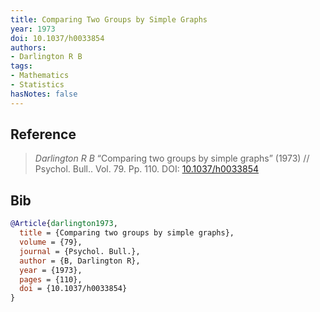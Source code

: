 ```yaml
---
title: Comparing Two Groups by Simple Graphs
year: 1973
doi: 10.1037/h0033854
authors:
- Darlington R B
tags:
- Mathematics
- Statistics
hasNotes: false
---
```


## Reference

> <i>Darlington R B</i> “Comparing two groups by simple graphs” (1973) // Psychol. Bull.. Vol.&nbsp;79. Pp.&nbsp;110. DOI:&nbsp;<a href='https://doi.org/10.1037/h0033854'>10.1037/h0033854</a>

## Bib

```bib
@Article{darlington1973,
  title = {Comparing two groups by simple graphs},
  volume = {79},
  journal = {Psychol. Bull.},
  author = {B, Darlington R},
  year = {1973},
  pages = {110},
  doi = {10.1037/h0033854}
}
```
